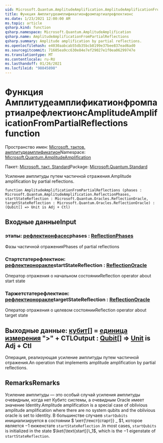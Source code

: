 ```yaml
---
uid: Microsoft.Quantum.AmplitudeAmplification.AmplitudeAmplificationFromPartialReflections
title: Функция Амплитудеамплификатионфромпартиалрефлектионс
ms.date: 1/23/2021 12:00:00 AM
ms.topic: article
qsharp.kind: function
qsharp.namespace: Microsoft.Quantum.AmplitudeAmplification
qsharp.name: AmplitudeAmplificationFromPartialReflections
qsharp.summary: Amplitude amplification by partial reflections.
ms.openlocfilehash: e4030aabcab55db35bcb8199e37bee837ead6ad0
ms.sourcegitcommit: 71605ea9cc630e84e7ef29027e1f0ea06299747e
ms.translationtype: MT
ms.contentlocale: ru-RU
ms.lasthandoff: 01/26/2021
ms.locfileid: "98845898"
---
```

# <a name="amplitudeamplificationfrompartialreflections-function"></a><span data-ttu-id="142f6-102">Функция Амплитудеамплификатионфромпартиалрефлектионс</span><span class="sxs-lookup"><span data-stu-id="142f6-102">AmplitudeAmplificationFromPartialReflections function</span></span>

<span data-ttu-id="142f6-103">Пространство имен: [Microsoft. тактов. амплитудеамплификатион](xref:Microsoft.Quantum.AmplitudeAmplification)</span><span class="sxs-lookup"><span data-stu-id="142f6-103">Namespace: [Microsoft.Quantum.AmplitudeAmplification](xref:Microsoft.Quantum.AmplitudeAmplification)</span></span>

<span data-ttu-id="142f6-104">Пакет: [Microsoft. такт. Standard](https://nuget.org/packages/Microsoft.Quantum.Standard)</span><span class="sxs-lookup"><span data-stu-id="142f6-104">Package: [Microsoft.Quantum.Standard](https://nuget.org/packages/Microsoft.Quantum.Standard)</span></span>


<span data-ttu-id="142f6-105">Усиление амплитуды путем частичной отражения.</span><span class="sxs-lookup"><span data-stu-id="142f6-105">Amplitude amplification by partial reflections.</span></span>

```qsharp
function AmplitudeAmplificationFromPartialReflections (phases : Microsoft.Quantum.AmplitudeAmplification.ReflectionPhases, startStateReflection : Microsoft.Quantum.Oracles.ReflectionOracle, targetStateReflection : Microsoft.Quantum.Oracles.ReflectionOracle) : (Qubit[] => Unit is Adj + Ctl)
```


## <a name="input"></a><span data-ttu-id="142f6-106">Входные данные</span><span class="sxs-lookup"><span data-stu-id="142f6-106">Input</span></span>

### <a name="phases--reflectionphases"></a><span data-ttu-id="142f6-107">этапы: [рефлектионфасес](xref:Microsoft.Quantum.AmplitudeAmplification.ReflectionPhases)</span><span class="sxs-lookup"><span data-stu-id="142f6-107">phases : [ReflectionPhases](xref:Microsoft.Quantum.AmplitudeAmplification.ReflectionPhases)</span></span>

<span data-ttu-id="142f6-108">Фазы частичной отражения</span><span class="sxs-lookup"><span data-stu-id="142f6-108">Phases of partial reflections</span></span>


### <a name="startstatereflection--reflectionoracle"></a><span data-ttu-id="142f6-109">Стартстатерефлектион: [рефлектионоракле](xref:Microsoft.Quantum.Oracles.ReflectionOracle)</span><span class="sxs-lookup"><span data-stu-id="142f6-109">startStateReflection : [ReflectionOracle](xref:Microsoft.Quantum.Oracles.ReflectionOracle)</span></span>

<span data-ttu-id="142f6-110">Оператор отражения о начальном состоянии</span><span class="sxs-lookup"><span data-stu-id="142f6-110">Reflection operator about start state</span></span>


### <a name="targetstatereflection--reflectionoracle"></a><span data-ttu-id="142f6-111">Таржетстатерефлектион: [рефлектионоракле](xref:Microsoft.Quantum.Oracles.ReflectionOracle)</span><span class="sxs-lookup"><span data-stu-id="142f6-111">targetStateReflection : [ReflectionOracle](xref:Microsoft.Quantum.Oracles.ReflectionOracle)</span></span>

<span data-ttu-id="142f6-112">Оператор отражения о целевом состоянии</span><span class="sxs-lookup"><span data-stu-id="142f6-112">Reflection operator about target state</span></span>



## <a name="output--qubit--unit--is-adj--ctl"></a><span data-ttu-id="142f6-113">Выходные данные: [кубит](xref:microsoft.quantum.lang-ref.qubit)[] = [единица измерения](xref:microsoft.quantum.lang-ref.unit)  ">" + CTL</span><span class="sxs-lookup"><span data-stu-id="142f6-113">Output : [Qubit](xref:microsoft.quantum.lang-ref.qubit)[] => [Unit](xref:microsoft.quantum.lang-ref.unit)  is Adj + Ctl</span></span>

<span data-ttu-id="142f6-114">Операция, реализующая усиление амплитуды путем частичной отражения.</span><span class="sxs-lookup"><span data-stu-id="142f6-114">An operation that implements amplitude amplification by partial reflections.</span></span>

## <a name="remarks"></a><span data-ttu-id="142f6-115">Remarks</span><span class="sxs-lookup"><span data-stu-id="142f6-115">Remarks</span></span>

<span data-ttu-id="142f6-116">Усиление амплитуды — это особый случай усиления амплитуды очевидным, когда нет Кубитс системы, а очевидным Oracle имеет значение Identity.</span><span class="sxs-lookup"><span data-stu-id="142f6-116">Amplitude amplification is a special case of oblivious amplitude amplification where there are no system qubits and the oblivious oracle is set to identity.</span></span>
<span data-ttu-id="142f6-117">В большинстве случаев `startQubits` инициализируется в состоянии $ \кет{\текст{старт}} \_ $1, которое является $-$1 еиженстате `startStateReflection` .</span><span class="sxs-lookup"><span data-stu-id="142f6-117">In most cases, `startQubits` is initialized in the state $\ket{\text{start}}\_1$, which is the $-1$ eigenstate of `startStateReflection`.</span></span>